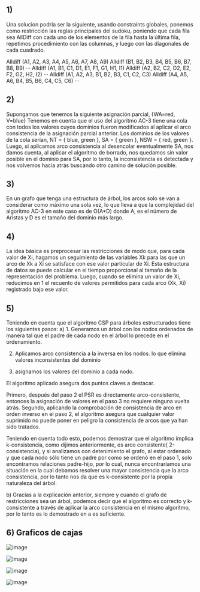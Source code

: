 ## 1)
Una solucion podria ser la siguiente, usando constraints globales, ponemos como restricción las reglas principales del sudoku, poniendo que cada fila sea AllDiff con cada uno de los elementos de la fila hasta la última fila, repetimos procedimiento con las columnas, y luego con las diagonales de cada cuadrado.

 Alldiff (A1, A2, A3, A4, A5, A6, A7, A8, A9) 
Alldiff (B1, B2, B3, B4, B5, B6, B7, B8, B9) 
··· 
Alldiff (A1, B1, C1, D1, E1, F1, G1, H1, I1)
Alldiff (A2, B2, C2, D2, E2, F2, G2, H2, I2)
···
Alldiff (A1, A2, A3, B1, B2, B3, C1, C2, C3) 
Alldiff (A4, A5, A6, B4, B5, B6, C4, C5, C6)
··· 

## 2)
 Supongamos que tenemos la siguiente asignación parcial, {WA=red, V=blue} 
Tenemos en cuenta que el uso del algoritmo AC-3 tiene una cola con todos los valores cuyos dominios fueron modificados al aplicar el arco consistencia de la asignación parcial anterior.
Los dominios de los valores de la cola serían, NT = { blue, green }, SA = { green }, NSW = { red, green }.
Luego, si aplicamos arco consistencia al desencolar eventualmente SA, nos damos cuenta, al aplicar el algoritmo de borrado, nos quedamos sin valor posible en el dominio para SA, por lo tanto, la inconsistencia es detectada y nos volvemos hacia atrás buscando otro camino de solución posible.

## 3)

En un grafo que tenga una estructura de árbol, los arcos solo se van a considerar como máximo una sola vez, lo que lleva a que la complejidad del algoritmo AC-3 en este caso es de O(A*D) donde A, es el número de Aristas y D es el tamaño del dominio más largo.

## 4)
La idea básica es preprocesar las restricciones de modo que, para cada valor de Xi, hagamos un seguimiento de las variables Xk para las que un arco de Xk a Xi se satisface con ese valor particular de Xi. Esta estructura de datos se puede calcular en el tiempo proporcional al tamaño de la representación del problema. Luego, cuando se elimina un valor de Xi, reducimos en 1 el recuento de valores permitidos para cada arco (Xk, Xi) registrado bajo ese valor.

## 5)
Teniendo en cuenta que el algoritmo CSP para árboles estructurados  tiene los siguientes pasos:
a) 1. Generamos un árbol con los nodos ordenados de manera tal que el padre de cada nodo en el árbol lo precede en el ordenamiento.

 2. Aplicamos arco consistencia a la inversa en los nodos. lo que elimina valores inconsistentes del dominio

 3. asignamos los valores del dominio a cada nodo. 

 El algoritmo aplicado asegura dos puntos claves a destacar.

Primero, después del paso 2 el PSR es directamente arco-consistente, entonces la asignación de valores en el paso 3 no requiere ninguna vuelta atrás.
Segundo, aplicando la comprobación de consistencia de arco en orden inverso en el paso 2, el algoritmo asegura que cualquier valor suprimido no puede poner en peligro la consistencia de arcos que ya han sido tratados.  

Teniendo en cuenta todo esto, podemos demostrar que el algoritmo implica k-consistencia, como dijimos anteriormente, es arco consistente( 2-consistencia), y si analizamos con detenimiento el grafo, al estar ordenado y que cada nodo sólo tiene un padre por como se ordenó en el paso 1, solo encontramos relaciones padre-hijo, por lo cual, nunca encontraríamos una situación en la cual debamos resolver una mayor consistencia que la arco consistencia, por lo tanto nos da que es k-consistente por la propia naturaleza del árbol.

b) Gracias a la explicación anterior, siempre y cuando el grafo de restricciones sea un árbol, podemos decir que el algoritmo es correcto y k-consistente a través de aplicar la arco consistencia en el mismo algoritmo, por lo tanto es lo demostrado en a es suficiente.


## 6) Graficos de cajas
![image](https://user-images.githubusercontent.com/39389586/135791289-51a5080e-7f55-4783-bb2f-bf7c08548812.png)

![image](https://user-images.githubusercontent.com/39389586/135791305-cedad591-5883-49c3-a2f3-a60b09275a25.png)

![image](https://user-images.githubusercontent.com/39389586/135791317-d81a4b44-650d-4c2c-995a-a5bd23da1b0d.png)

![image](https://user-images.githubusercontent.com/39389586/135791328-3c2b9f85-8fb0-48a5-a314-0074ef794c67.png)



